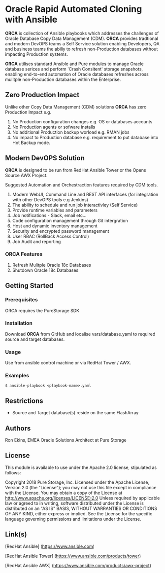 # Oracle Rapid Automated Cloning with Ansible

**ORCA** is collection of Ansible playbooks which addresses the challenges of Oracle Database Copy Data Management (CDM). 
**ORCA** provides tradtional and modern DevOPS teams a Self Service solution enabling Developers, QA and business teams the abiliy to refresh non-Production databases without impacting Production systems.

**ORCA** utilises standard Ansible and Pure modules to manage Oracle database serices and perform 'Crash Consitent' storage snapshots, enabling end-to-end automation of Oracle databases refreshes across mulitple non-Production databases within the Enterprise. 

## Zero Production Impact
Unlike other Copy Data Management (CDM) solutions **ORCA** has zero Production Impact e.g.
1. No Production configuration changes e.g. OS or databases accounts
1. No Production agents or sofware installs
1. No additional Production backup worload e.g. RMAN jobs
1. No impact to Production database e.g. requirement to put database into Hot Backup mode.

## Modern DevOPS Solution
**ORCA** is designed to be run from RedHat Ansible Tower or the Opens Source AWX Project.

Suggested Automation and Orchestraction features required by CDM tools. 

1. Modern WebUI, Command Line and REST API interfaces (for integration with other DevOPS tools e.g Jenkins)
1. The ability to schedule and run job interactivley (Self Service)
1. Provide runtime variables and parameters 
1. Job notifications - Slack, email etc...
1. Code configuration management through Git intergration
1. Host and dynamic inventory management
1. Security and encrypted password management
1. User RBAC (RollBack Access Control)
1. Job Audit and reporting

### ORCA Features
1. Refresh Mulitple Oracle 18c Databases
1. Shutdown Oracle 18c Databases

## Getting Started

### Prerequisites

ORCA requires the PureStorage SDK

### Installation

Download **ORCA** from GitHub and localise vars/database.yaml to required source and target databases.

### Usage

Use from ansible control machine or via RedHat Tower / AWX.

### Examples
`
$ ansible-playbook <playbook-name>.yaml
`

## Restrictions

- Source and Target database(s) reside on the same FlashArray

## Authors

Ron Ekins, EMEA Oracle Solutions Architect at Pure Storage

## License

This module is available to use under the Apache 2.0 license, stipulated as follows:

Copyright 2018 Pure Storage, Inc.
Licensed under the Apache License, Version 2.0 (the "License"); you may not use this file except in compliance with the License. You may obtain a copy of the License at http://www.apache.org/licenses/LICENSE-2.0 Unless required by applicable law or agreed to in writing, software distributed under the License is distributed on  an "AS IS" BASIS, WITHOUT WARRANTIES OR CONDITIONS OF ANY KIND, either express or implied. See the License for the specific language governing permissions and limitations under the License.

## Link(s)

[RedHat Ansible] (https://www.ansible.com)

[RedHat Ansible Tower] (https://www.ansible.com/products/tower)

[RedHat Ansible AWX] (https://www.ansible.com/products/awx-project)

 

